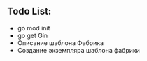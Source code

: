 ## Todo List:
 - go mod init
 - go get Gin
 - Описание шаблона Фабрика
 - Создание экземпляра шаблона фабрики